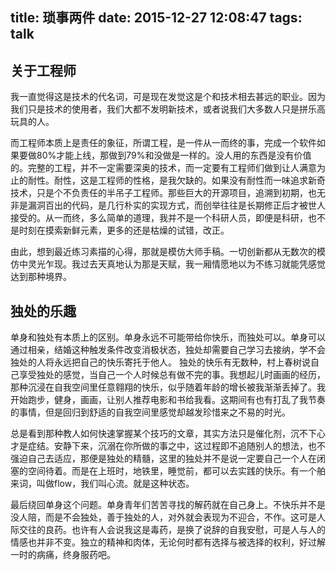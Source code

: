 title: 琐事两件
date: 2015-12-27 12:08:47
tags: talk
---

## 关于工程师

我一直觉得这是技术的代名词，可是现在发觉这是个和技术相去甚远的职业。因为我们只是技术的使用者，我们大都不发明新技术，或者说我们大多数人只是拼乐高玩具的人。

而工程师本质上是责任的象征，所谓工程，是一件从一而终的事，完成一个软件如果要做80%才能上线，那做到79%和没做是一样的。没人用的东西是没有价值的。完整的工程，并不一定需要深奥的技术，而一定要有工程师们做到让人满意为止的耐性。耐性，这是工程师的性格，是我欠缺的。如果没有耐性而一味追求新奇技术，只是个不负责任的半吊子工程师。那些巨大的开源项目，追溯到初期，也无非是漏洞百出的代码，是几行朴实的实现方式，而创举往往是长期修正后才被世人接受的。从一而终，多么简单的道理，我并不是一个科研人员，即便是科研，也不是时刻在摸索新鲜元素，更多的还是枯燥的试错，改正。

由此，想到最近练习素描的心得，那就是模仿大师手稿。一切创新都从无数次的模仿中灵光乍现。我过去天真地认为那是天赋，我一厢情愿地以为不练习就能凭感觉达到那种境界。

## 独处的乐趣

单身和独处有本质上的区别。单身永远不可能带给你快乐，而独处可以。单身可以通过相亲，结婚这种触发条件改变消极状态，独处却需要自己学习去接纳，学不会独处的人将永远把自己的快乐寄托于他人。
独处的快乐有无数种，村上春树说自己享受独处的感觉，当自己一个人时候总有做不完的事。我想起儿时画画的经历，那种沉浸在自我空间里任意翱翔的快乐，似乎随着年龄的增长被我渐渐丢掉了。我开始跑步，健身，画画，让别人推荐电影和书给我看。这期间有也有打乱了我节奏的事情，但是回归到舒适的自我空间里感觉却越发珍惜来之不易的时光。

总是看到那种教人如何快速掌握某个技巧的文章，其实方法只是催化剂，沉不下心才是症结。安静下来，沉溺在你所做的事之中，这过程即不追随别人的想法，也不强迫自己去适应，那便是独处的精髓，这里的独处并不是说一定要自己一个人在闭塞的空间待着。而是在上班时，地铁里，睡觉前，都可以去实践的快乐。有一个舶来词，叫做flow，我们叫心流。就是这种状态。

最后绕回单身这个问题。单身青年们苦苦寻找的解药就在自己身上。不快乐并不是没人陪，而是不会独处，善于独处的人，对外就会表现为不迎合，不作。这可是人际交往的良药。也许有人会说我这是毒药，是换了说辞的自我安慰，可是人与人的情感也并非不变。独立的精神和肉体，无论何时都有选择与被选择的权利，好过解一时的病痛，终身服药吧。


